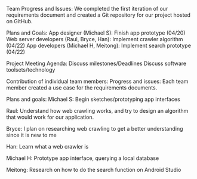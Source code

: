 Team Progress and Issues:
We completed the first iteration of our requirements document and created a Git repository for our project hosted on GitHub.

Plans and Goals:
App designer (Michael S): Finish app prototype (04/20)
Web server developers (Raul, Bryce, Han): Implement crawler algorithm (04/22)
App developers (Michael H, Meitong): Implement search prototype (04/22)

Project Meeting Agenda:
Discuss milestones/Deadlines
Discuss software toolsets/technology


Contribution of individual team members:
Progress and issues:
Each team member created a use case for the requirements documents.

Plans and goals:
Michael S:
Begin sketches/prototyping app interfaces

Raul:
Understand how web crawling works, and try to design an algorithm that would work for our application.

Bryce:
I plan on researching web crawling to get a better understanding since it is new to me

Han:
Learn what a web crawler is

Michael H:
Prototype app interface, querying a local database

Meitong:
Research on how to do the search function on Android Studio
